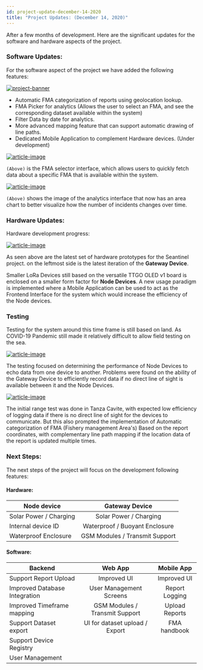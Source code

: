 ```yaml
---
id: project-update-december-14-2020
title: "Project Updates: (December 14, 2020)"
---
```


After a few months of development. Here are the significant updates for the software and hardware aspects of the project.

### Software Updates:

For the software aspect of the project we have added the following features:

[![project-banner](https://mist.now.sh/mist/s1.png)]()

- Automatic FMA categorization of reports using geolocation lookup.
- FMA Picker for analytics (Allows the user to select an FMA, and see the corresponding dataset available within the system)
- Filter Data by date for analytics.
- More advanced mapping feature that can support automatic drawing of line paths.
- Dedicated Mobile Application to complement Hardware devices. (Under development)

[![article-image](https://mist.now.sh/mist/s3.png)]()

`(Above)` is the FMA selector interface, which allows users to quickly fetch data about a specific FMA that is available within the system.

[![article-image](https://mist.now.sh/mist/s2.png)]()

`(Above)` shows the image of the analytics interface that now has an area chart to better visualize how the number of incidents changes over time.

### Hardware Updates:

Hardware development progress:

[![article-image](https://mist.now.sh/mist/sharware.jpg)]()

As seen above are the latest set of hardware prototypes for the Seantinel project. on the leftmost side is the latest iteration of the **Gateway Device**.

Smaller LoRa Devices still based on the versatile TTGO OLED v1 board is enclosed on a smaller form factor for **Node Devices**. A new usage paradigm is implemented where a Mobile Application can be used to act as the Frontend Interface for the system which would increase the efficiency of the Node devices.

### Testing

Testing for the system around this time frame is still based on land. As COVID-19 Pandemic still made it relatively difficult to allow field testing on the sea.

[![article-image](https://mist.now.sh/mist/st1.png)]()

The testing focused on determining the performance of Node Devices to echo data from one device to another. Problems were found on the ability of the Gateway Device to efficiently record data if no direct line of sight is available between it and the Node Devices.

[![article-image](https://mist.now.sh/mist/st2.png)]()

The initial range test was done in Tanza Cavite, with expected low efficiency of logging data if there is no direct line of sight for the devices to communicate. But this also prompted the implementation of Automatic categorization of FMA (Fishery management Area's) Based on the report coordinates, with complementary line path mapping if the location data of the report is updated multiple times.

### Next Steps:

The next steps of the project will focus on the development following features:

#### Hardware:

| Node device            |         Gateway Device         |
| ---------------------- | :----------------------------: |
| Solar Power / Charging |     Solar Power / Charging     |
| Internal device ID     | Waterproof / Buoyant Enclosure |
| Waterproof Enclosure   | GSM Modules / Transmit Support |

#### Software:

| Backend                       |            Web App             |   Mobile App   |
| ----------------------------- | :----------------------------: | :------------: |
| Support Report Upload         |          Improved UI           |  Improved UI   |
| Improved Database Integration |    User Management Screens     | Report Logging |
| Improved Timeframe mapping    | GSM Modules / Transmit Support | Upload Reports |
| Support Dataset export        | UI for dataset upload / Export |  FMA handbook  |
| Support Device Registry       |                                |                |
| User Management               |                                |                |
